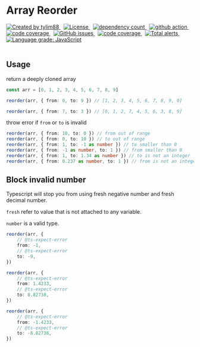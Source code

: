 <!-- markdownlint-disable MD010 -->
<!-- markdownlint-disable MD033 -->
<!-- markdownlint-disable MD041 -->

# Array Reorder

<div>
		<a href="https://www.npmjs.com/package/array-reorder" target="_blank">
				<img
					src="https://img.shields.io/npm/v/array-reorder"
					alt="Created by tylim88"
				/>
			</a>
			&nbsp;
			<a
				href="https://github.com/tylim88/array-reorder/blob/main/LICENSE"
				target="_blank"
			>
				<img
					src="https://img.shields.io/github/license/tylim88/array-reorder"
					alt="License"
				/>
			</a>
			&nbsp;
			<a
				href="https://www.npmjs.com/package/array-reorder?activeTab=dependencies"
				target="_blank"
			>
				<img
					src="https://img.shields.io/badge/dynamic/json?url=https://api.npmutil.com/package/array-reorder&label=dependencies&query=$.dependencies.count&color=brightgreen"
					alt="dependency count"
				/>
			</a>
			&nbsp;
			<a href="https://github.com/tylim88/array-reorder/actions" target="_blank">
				<img
					src="https://github.com/tylim88/array-reorder/workflows/Main/badge.svg"
					alt="github action"
				/>
			</a>
			&nbsp;
			<a href="https://codecov.io/gh/tylim88/array-reorder" target="_blank">
				<img
					src="https://codecov.io/gh/tylim88/array-reorder/branch/master/graph/badge.svg"
					alt="code coverage"
				/>
			</a>
			&nbsp;
			<a href="https://github.com/tylim88/array-reorder/issues" target="_blank">
				<img
					alt="GitHub issues"
					src="https://img.shields.io/github/issues-raw/tylim88/array-reorder"
				></img>
			</a>
			&nbsp;
			<a href="https://snyk.io/test/github/tylim88/array-reorder" target="_blank">
				<img
					src="https://snyk.io/test/github/tylim88/array-reorder/badge.svg"
					alt="code coverage"
				/>
			</a>
			&nbsp;
			<a
				href="https://lgtm.com/projects/g/tylim88/array-reorder/alerts/"
				target="_blank"
			>
				<img
					alt="Total alerts"
					src="https://img.shields.io/lgtm/alerts/g/tylim88/array-reorder.svg?logo=lgtm&logoWidth=18"
				/>
			</a>
			&nbsp;
			<a
				href="https://lgtm.com/projects/g/tylim88/array-reorder/context:javascript"
				target="_blank"
			>
				<img
					alt="Language grade: JavaScript"
					src="https://img.shields.io/lgtm/grade/javascript/g/tylim88/array-reorder.svg?logo=lgtm&logoWidth=18"
				/>
			</a>

</div>
<br/>

## Usage

return a deeply cloned array

```ts
const arr = [0, 1, 2, 3, 4, 5, 6, 7, 8, 9]

reorder(arr, { from: 0, to: 9 }) // [1, 2, 3, 4, 5, 6, 7, 8, 9, 0]

reorder(arr, { from: 7, to: 3 }) // [0, 1, 2, 7, 4, 5, 6, 3, 8, 9]
```

throw error if `from` or `to` is invalid

```ts
reorder(arr, { from: 10, to: 0 }) // from out of range
reorder(arr, { from: 0, to: 10 }) // to out of range
reorder(arr, { from: 1, to: -1 as number }) // to smaller than 0
reorder(arr, { from: -1 as number, to: 1 }) // from smaller than 0
reorder(arr, { from: 1, to: 1.34 as number }) // to is not an integer
reorder(arr, { from: 0.237 as number, to: 1 }) // from is not an integer
```

## Block invalid number

Typescript will stop you from using fresh negative number and fresh decimal number.

`fresh` refer to value that is not attached to any variable.

`number` is a valid type.

```ts
reorder(arr, {
	// @ts-expect-error
	from: -1,
	// @ts-expect-error
	to: -9,
})

reorder(arr, {
	// @ts-expect-error
	from: 1.4233,
	// @ts-expect-error
	to: 8.82738,
})

reorder(arr, {
	// @ts-expect-error
	from: -1.4233,
	// @ts-expect-error
	to: -8.82738,
})
```
